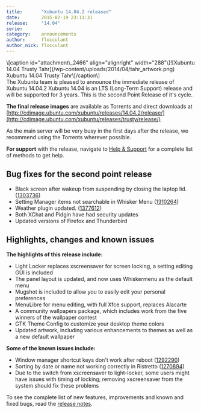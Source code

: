 ```yaml
---
title:       "Xubuntu 14.04.2 released"
date:        2015-02-19 23:11:31
release:     "14.04"
serie:       
category:    announcements
author:      flocculant
author_nick: flocculant
---
```


<div style="float: right;">\[caption id="attachment\_2466" align="alignright" width="288"\]![Xubuntu 14.04 Trusty Tahr](/wp-content/uploads/2014/04/tahr_artwork.png) Xubuntu 14.04 Trusty Tahr\[/caption\]

</div>The Xubuntu team is pleased to announce the immediate release of Xubuntu 14.04.2 Xubuntu 14.04 is an LTS (Long-Term Support) release and will be supported for 3 years. This is the second Point Release of it's cycle.

**The final release images** are available as Torrents and direct downloads at [http://cdimage.ubuntu.com/xubuntu/releases/14.04.2/release/](http://cdimage.ubuntu.com/xubuntu/releases/trusty/release/)

As the main server will be very busy in the first days after the release, we recommend using the Torrents wherever possible.

**For support** with the release, navigate to [Help &amp; Support](http://xubuntu.org/help/ "Help & Support") for a complete list of methods to get help.

Bug fixes for the second point release
--------------------------------------

- Black screen after wakeup from suspending by closing the laptop lid. ([1303736](https://bugs.launchpad.net/bugs/1303736))
- Setting Manager items not searchable in Whisker Menu ([1310264](https://bugs.launchpad.net/ubuntu/+source/xubuntu-default-settings/+bug/1310264))
- Weather plugin updated. ([1377612](https://bugs.launchpad.net/ubuntu/+source/xfce4-weather-plugin/+bug/1377612))
- Both XChat and Pidgin have had security updates
- Updated versions of Firefox and Thunderbird

Highlights, changes and known issues
------------------------------------

**The highlights of this release include:**

- Light Locker replaces xscreensaver for screen locking, a setting editing GUI is included
- The panel layout is updated, and now uses Whiskermenu as the default menu
- Mugshot is included to allow you to easily edit your personal preferences
- MenuLibre for menu editing, with full Xfce support, replaces Alacarte
- A community wallpapers package, which includes work from the five winners of the wallpaper contest
- GTK Theme Config to customize your desktop theme colors
- Updated artwork, including various enhancements to themes as well as a new default wallpaper

**Some of the known issues include:**

- Window manager shortcut keys don't work after reboot ([1292290](https://bugs.launchpad.net/ubuntu/+source/xfce4-settings/+bug/1292290))
- Sorting by date or name not working correctly in Ristretto ([1270894](https://bugs.launchpad.net/ubuntu/+source/ristretto/+bug/1270894))
- Due to the switch from xscreensaver to light-locker, some users might have issues with timing of locking; removing xscreensaver from the system should fix these problems

To see the complete list of new features, improvements and known and fixed bugs, read the [release notes](https://wiki.ubuntu.com/TrustyTahr.2/ReleaseNotes/Xubuntu "Xubuntu 14.04 Release notes").
